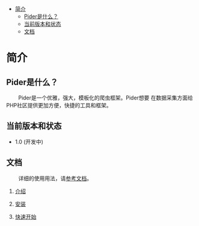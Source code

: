 - [简介](#org731ce76)
  - [Pider是什么？](#org8d7822b)
  - [当前版本和状态](#org795fd80)
  - [文档](#orga1de3e1)


<a id="org731ce76"></a>

# 简介


<a id="org8d7822b"></a>

## Pider是什么？

&ensp;&ensp;&ensp;&ensp; Pider是一个优雅，强大，模板化的爬虫框架。Pider想要 在数据采集方面给PHP社区提供更加方便，快捷的工具和框架。


<a id="org795fd80"></a>

## 当前版本和状态

-   1.0 (开发中)


<a id="orga1de3e1"></a>

## 文档

&ensp;&ensp;&ensp;&ensp; 详细的使用用法，请[参考文档](https://github.com/duanqiaobb/pider/tree/develop/doc/zh_cn/Introduction.md)。

1.  [介绍](https://github.com/duanqiaobb/pider/blob/develop/doc/zh_cn/Introduction.md)

2.  [安装](https://github.com/duanqiaobb/pider/blob/develop/doc/zh_cn/Installation.md)

3.  [快速开始](https://github.com/duanqiaobb/pider/blob/develop/doc/zh_cn/QuickStart.md)
